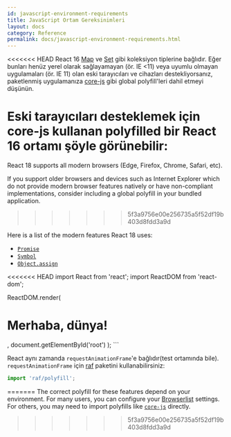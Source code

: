 ```yaml
---
id: javascript-environment-requirements
title: JavaScript Ortam Gereksinimleri
layout: docs
category: Reference
permalink: docs/javascript-environment-requirements.html
---
```


<<<<<<< HEAD
React 16 [Map](https://developer.mozilla.org/en-US/docs/Web/JavaScript/Reference/Global_Objects/Map) ve [Set](https://developer.mozilla.org/en-US/docs/Web/JavaScript/Reference/Global_Objects/Set) gibi koleksiyon tiplerine bağlıdır. Eğer bunları henüz yerel olarak sağlayamayan (ör. IE <11) veya uyumlu olmayan uygulamaları (ör. IE 11) olan eski tarayıcıları ve cihazları destekliyorsanız, paketlenmiş uygulamanıza [core-js](https://github.com/zloirock/core-js) gibi global polyfill'leri dahil etmeyi düşünün.

Eski tarayıcıları desteklemek için core-js kullanan polyfilled bir React 16 ortamı şöyle görünebilir:
=======
React 18 supports all modern browsers (Edge, Firefox, Chrome, Safari, etc).

If you support older browsers and devices such as Internet Explorer which do not provide modern browser features natively or have non-compliant implementations, consider including a global polyfill in your bundled application.
>>>>>>> 5f3a9756e00e256735a5f52df19b403d8fdd3a9d

Here is a list of the modern features React 18 uses:
- [`Promise`](https://developer.mozilla.org/en-US/docs/Web/JavaScript/Reference/Global_Objects/Promise)
- [`Symbol`](https://developer.mozilla.org/en-US/docs/Web/JavaScript/Reference/Global_Objects/Symbol)
- [`Object.assign`](https://developer.mozilla.org/en-US/docs/Web/JavaScript/Reference/Global_Objects/Object/assign)

<<<<<<< HEAD
import React from 'react';
import ReactDOM from 'react-dom';

ReactDOM.render(
  <h1>Merhaba, dünya!</h1>,
  document.getElementById('root')
);
```

React aynı zamanda `requestAnimationFrame`'e bağlıdır(test ortamında bile).
`requestAnimationFrame` için [raf](https://www.npmjs.com/package/raf) paketini kullanabilirsiniz:

```js
import 'raf/polyfill';
```
=======
The correct polyfill for these features depend on your environment. For many users, you can configure your [Browserlist](https://github.com/browserslist/browserslist) settings. For others, you may need to import polyfills like [`core-js`](https://github.com/zloirock/core-js) directly.
>>>>>>> 5f3a9756e00e256735a5f52df19b403d8fdd3a9d
